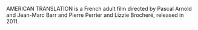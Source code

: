 AMERICAN TRANSLATION is a French adult film directed by Pascal Arnold and Jean-Marc Barr and Pierre Perrier and Lizzie Brocheré, released in 2011.

